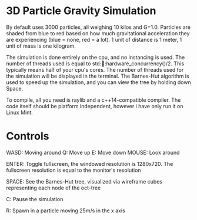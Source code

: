 3D Particle Gravity Simulation
==============================

By default uses 3000 particles, all weighing 10 kilos and G=1.0.
Particles are shaded from blue to red based on how much gravitational acceleration they are experiencing (blue = none, red = a lot).
1 unit of distance is 1 meter, 1 unit of mass is one kilogram.

The simulation is done entirely on the cpu, and no instancing is used. The number of threads used is equal to std::thread::hardware_concurrency()/2.
This typically means half of your cpu's cores. The number of threads used for the simulation will be displayed in the terminal.
The Barnes-Hut algorithm is used to speed up the simulation, and you can view the tree by holding down Space.

To compile, all you need is raylib and a c++14-compatible compiler. The code itself should be platform independent, however i have only run it on Linux Mint.

# Controls

WASD:   Moving around
Q:      Move up
E:      Move down
MOUSE:  Look around

ENTER:  Toggle fullscreen, the windowed resolution is 1280x720. The fullscreen resolution is equal to the monitor's resolution

SPACE:  See the Barnes-Hut tree, visualized via wireframe cubes representing each node of the oct-tree

C:      Pause the simulation

R:      Spawn in a particle moving 25m/s in the x axis
